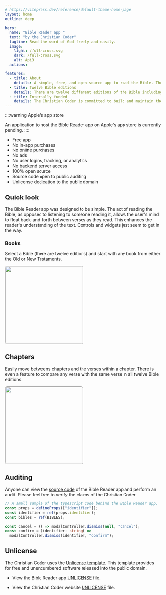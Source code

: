 ```yaml
---
# https://vitepress.dev/reference/default-theme-home-page
layout: home
outline: deep

hero:
  name: "Bible Reader app "
  text: "by the Christian Coder"
  tagline: Read the word of God freely and easily.
  image:
    light: /full-cross.svg
    dark: /full-cross.svg
    alt: Api3
  actions:

features:
  - title: About
    details: A simple, free, and open source app to read the Bible. The app is fast, nimble, and very easy to use.
  - title: Twelve Bible editions
    details: There are twelve different editions of the Bible including the King James and Catholic Public Domain editions, and more.
  - title: Internally funded
    details: The Christian Coder is committed to build and maintain the Bible Reader app without any external financial support or donations.
---
```


::::warning Apple's app store

An application to host the Bible Reader app on Apple's app store is currently pending.
::::

- Free app
- No in-app purchases
- No online purchases
- No ads
- No user logins, tracking, or analytics
- No backend server access
- 100% open source
- Source code open to public auditing
- Unlicense dedication to the public domain

## Quick look

The Bible Reader app was designed to be simple. The act of reading the Bible, as opposed to listening to someone reading it, allows the user's mind to float back-and-forth between verses as they read. This enhances the reader's understanding of the text. Controls and widgets just seem to get in the way.

### Books

Select a Bible (there are twelve editions) and start with any book from either the Old or New Testaments.

<!--div>Bible selections<img src="./bibles.png" style="width:300px;margin-right:20px;"></div-->
<div><img src="/home.png" style="width:250px;margin-right:20px;border:1px solid grey;border-radius:.5em;"></div>

## Chapters

Easily move betweens chapters and the verses within a chapter. There is even a feature to compare any verse with the same verse in all twelve Bible editions.

<div><img src="/reader.png" style="width:250px;margin-right:20px;border:1px solid grey;border-radius:.5em;"></div>

## Auditing

Anyone can view the [source code](https://github.com/christian-coder-org/bible-reader) of the Bible Reader app and perform an audit. Please feel free to verify the claims of the Christian Coder.

```ts
// A small sample of the typescript code behind the Bible Reader app.
const props = defineProps(["identifier"]);
const identifier = ref(props.identifier);
const bibles = ref(BIBLES);

const cancel = () => modalController.dismiss(null, "cancel");
const confirm = (identifier: string) =>
  modalController.dismiss(identifier, "confirm");
```

## Unlicense

The Christian Coder uses the [Unlicense template](https://unlicense.org). This template provides for free and unencumbered software released into the public domain.

- View the Bible Reader app [UNLICENSE](https://github.com/christian-coder-org/website/blob/main/UNLICENSE.md) file.

- View the Christian Coder website [UNLICENSE](https://github.com/christian-coder-org/bible-reader/blob/main/UNLICENSE.md) file.
